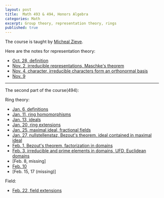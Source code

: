 ```yaml
---
layout: post
title:  Math 493 & 494, Honors Algebra
categories: Math
excerpt: Group theory, representation theory, rings
published: true 
---
```

The course is taught by [Micheal Zieve](http://www.math.lsa.umich.edu/~zieve/).
 <!-- I am trying to make up as much as I can! -->

Here are the notes for representation theory:
- [Oct. 28, definition](../../../../parts/algebra/1028.pdf) 
- [Nov. 2, irreducible representations, Maschke's theorem](../../../../parts/algebra/1102.pdf)
- [Nov. 4, character, irreducible characters form an orthonormal basis](../../../../parts/algebra/1104.pdf) 
- [Nov. 9](../../../../parts/algebra/1109.pdf) 

---

The second part of the course(494):

Ring theory:
- [Jan. 6, definitions](../../../../parts/algebra/notes/0106.pdf)
- [Jan. 11, ring homomorphisms](../../../../parts/algebra/notes/0111.pdf)
- [Jan. 13, ideals](../../../../parts/algebra/notes/0113.pdf)
- [Jan. 20, ring extensions](../../../../parts/algebra/notes/0120.pdf)
- [Jan. 25, maximal ideal, fractional fields](../../../../parts/algebra/notes/0125.pdf)
- [Jan. 27, nullstellenstaz, Bezout's theorem, ideal contained in maximal ideal](../../../../parts/algebra/notes/0127.pdf)
- [Feb. 1, Bezout's theorem, factorization in domains](../../../../parts/algebra/notes/0201.pdf)
- [Feb. 3, irreducible and prime elements in domains, UFD, Euclidean domains](../../../../parts/algebra/notes/0203.pdf)
- [Feb. 8, missing]
- [Feb. 10](../../../../parts/algebra/notes/0210.pdf)
- [Feb. 15, 17 (missing)]

Field:
- [Feb. 22, field extensions](../../../../parts/algebra/notes/0222.pdf)


<!-- Algebraic geometry special: -->